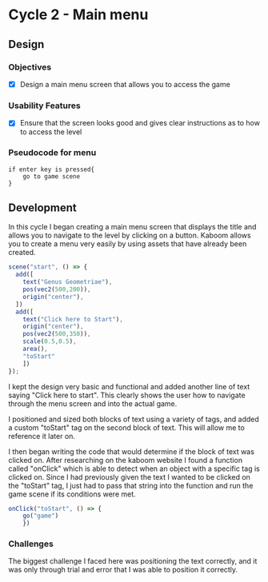 # Cycle 2 - Main menu

## Design

### Objectives

* [x] Design a main menu screen that allows you to access the game

### Usability Features

* [x] Ensure that the screen looks good and gives clear instructions as to how to access the level

### Pseudocode for menu

```
if enter key is pressed{
    go to game scene
}
```

## Development

In this cycle I began creating a main menu screen that displays the title and allows you to navigate to the level by clicking on a button. Kaboom allows you to create a menu very easily by using assets that have already been created.&#x20;

```javascript
scene("start", () => {
  add([
    text("Genus Geometriae"),
    pos(vec2(500,200)),
    origin("center"),
  ])
  add([
    text("Click here to Start"),
    origin("center"),
    pos(vec2(500,350)),
    scale(0.5,0.5),
    area(),
    "toStart"
    ])
});
```

I kept the design very basic and functional and added another line of text saying "Click here to start".  This clearly shows the user how to navigate through the menu screen and into the actual game.&#x20;

I positioned and sized both blocks of text using a variety of tags, and added a custom "toStart" tag on the second block of text. This will allow me to reference it later on.

I then began writing the code that would determine if the block of text was clicked on. After researching on the kaboom website I found a function called "onClick" which is able to detect when an object with a specific tag is clicked on. Since I had previously given the text I wanted to be clicked on the "toStart" tag, I just had to pass that string into the function and run the game scene if its conditions were met.

```javascript
onClick("toStart", () => {
    go("game")
    })
```

### Challenges

The biggest challenge I faced here was positioning the text correctly, and it was only through trial and error that I was able to position it correctly.&#x20;
